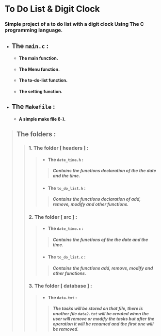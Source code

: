 

# To Do List & Digit Clock
### Simple project of a to do list with a digit clock Using **The C programming language**.

- ## The `main.c` :
  * #### The main function.
  * #### The Menu function.
  * #### The to-do-list function.
  * #### The setting function.
- ## The `Makefile` :
    * ####   A simple make file 8-).
> ## The **folders** :
>>   ### 1. The folder [ **headers** ] :
>>>    * #### The `date_time.h` :
>>>>   ##### Contains the functions declaration of the the date and the time.     
>>>    * #### The `to_do_list.h` :
>>>>   ##### Contains the functions declaration of add, remove, modify and other functions.
>>   ### 2. The folder [ **src** ] :
>>>    * #### The `date_time.c` :
>>>>   ##### Contains the functions of the the date and the time.     
>>>    * #### The `to_do_list.c` :
>>>>   ##### Contains the functions add, remove, modify and other functions.
>>   ### 3. The folder [ **database** ] :
>>>    * #### The `data.txt` :
>>>>   ##### The tasks will be stored on that file, there is another file `data2.txt` will be created when the user will remove or modify the tasks but after the operation it will be renamed and the first one will be removed.

